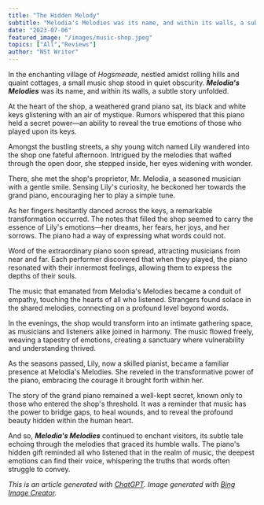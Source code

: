 ```yaml
---
title: "The Hidden Melody"
subtitle: "Melodia's Melodies was its name, and within its walls, a subtle story unfolded."
date: "2023-07-06"
featured_image: "/images/music-shop.jpeg"
topics: ["All","Reviews"]
author: "NSt Writer"
---
```


In the enchanting village of _Hogsmeade_, nestled amidst rolling hills and quaint cottages, a small music shop stood in quiet obscurity. **_Melodia's Melodies_** was its name, and within its walls, a subtle story unfolded.

At the heart of the shop, a weathered grand piano sat, its black and white keys glistening with an air of mystique. Rumors whispered that this piano held a secret power—an ability to reveal the true emotions of those who played upon its keys.

Amongst the bustling streets, a shy young witch named Lily wandered into the shop one fateful afternoon. Intrigued by the melodies that wafted through the open door, she stepped inside, her eyes widening with wonder.

There, she met the shop's proprietor, Mr. Melodia, a seasoned musician with a gentle smile. Sensing Lily's curiosity, he beckoned her towards the grand piano, encouraging her to play a simple tune.

As her fingers hesitantly danced across the keys, a remarkable transformation occurred. The notes that filled the shop seemed to carry the essence of Lily's emotions—her dreams, her fears, her joys, and her sorrows. The piano had a way of expressing what words could not.

Word of the extraordinary piano soon spread, attracting musicians from near and far. Each performer discovered that when they played, the piano resonated with their innermost feelings, allowing them to express the depths of their souls.

The music that emanated from Melodia's Melodies became a conduit of empathy, touching the hearts of all who listened. Strangers found solace in the shared melodies, connecting on a profound level beyond words.

In the evenings, the shop would transform into an intimate gathering space, as musicians and listeners alike joined in harmony. The music flowed freely, weaving a tapestry of emotions, creating a sanctuary where vulnerability and understanding thrived.

As the seasons passed, Lily, now a skilled pianist, became a familiar presence at Melodia's Melodies. She reveled in the transformative power of the piano, embracing the courage it brought forth within her.

The story of the grand piano remained a well-kept secret, known only to those who entered the shop's threshold. It was a reminder that music has the power to bridge gaps, to heal wounds, and to reveal the profound beauty hidden within the human heart.

And so, **_Melodia's Melodies_** continued to enchant visitors, its subtle tale echoing through the melodies that graced its humble walls. The piano's hidden gift reminded all who listened that in the realm of music, the deepest emotions can find their voice, whispering the truths that words often struggle to convey.

_This is an article generated with [ChatGPT](https://chat.openai.com/). Image generated with [Bing Image Creator](https://www.bing.com/create)._
